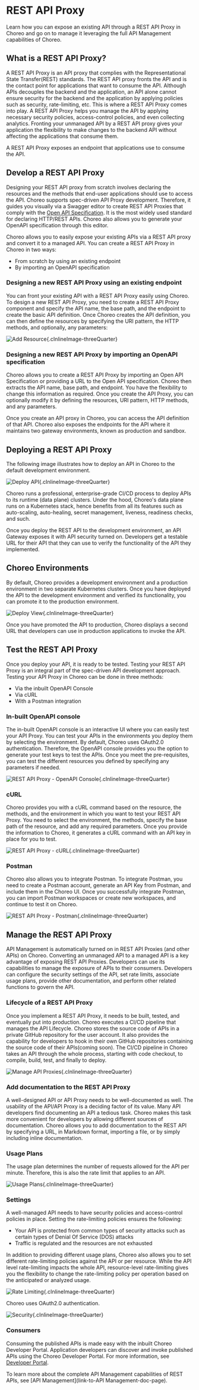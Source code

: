 # REST API Proxy

Learn how you can expose an existing API through a REST API Proxy in Choreo and go on to manage it leveraging the full API Management capabilities of Choreo.

## What is a REST API Proxy?

A REST API Proxy is an API proxy that complies with the Representational State Transfer(REST) standards. The REST API proxy fronts the API and is the contact point for applications that want to consume the API. Although APIs decouples the backend and the application, an API alone cannot ensure security for the backend and the application by applying policies such as security, rate-limiting, etc. This is where a REST API Proxy comes into play. A REST API Proxy helps you manage the API by applying necessary security policies, access-control policies, and even collecting analytics. Fronting your unmanaged API by a REST API proxy gives your application the flexibility to make changes to the backend API without affecting the applications that consume them. 

A REST API Proxy exposes an endpoint that applications use to consume the API.

## Develop a REST API Proxy

Designing your REST API proxy from scratch involves declaring the resources and the methods that end-user applications should use to access the API. Choreo supports spec-driven API Proxy development. Therefore, it guides you visually via a Swagger editor to create REST API Proxies that comply with the [Open API Specification](https://github.com/OAI/OpenAPI-Specification). It is the most widely used standard for declaring HTTP/REST APIs. Choreo also allows you to generate your OpenAPI specification through this editor.

Choreo allows you to easily expose your existing APIs via a REST API proxy and convert it to a managed API. You can create a REST API Proxy in Choreo in two ways:

- From scratch by using an existing endpoint 
- By importing an OpenAPI specification

### Designing a new REST API Proxy using an existing endpoint 

You can front your existing API with a REST API Proxy easily using Choreo. To design a new REST API Proxy, you need to create a REST API Proxy component and specify the API name, the base path, and the endpoint to create the basic API definition. Once Choreo creates the API definition, you can then define the resources by specifying the URI pattern, the HTTP methods, and optionally, any parameters:

![Add Resource](assets/img/api-proxies/add-resources-api-proxies.png){.cInlineImage-threeQuarter}


### Designing a new REST API Proxy by importing an OpenAPI specification

Choreo allows you to create a REST API Proxy by importing an Open API Specification or providing a URL to the Open API specification. Choreo then extracts the API name, base path, and endpoint. You have the flexibility to change this information as required. Once you create the API Proxy, you can optionally modify it by defining the resources, URI pattern, HTTP methods, and any parameters.

Once you create an API proxy in Choreo, you can access the API definition of that API. Choreo also exposes the endpoints for the API where it maintains two gateway environments, known as production and sandbox.


## Deploying a REST API Proxy

The following image illustrates how to deploy an API in Choreo to the default development environment. 

![Deploy API ](assets/img/api-proxies/deploy-api-proxies.png){.cInlineImage-threeQuarter}

Choreo runs a professional, enterprise-grade CI/CD process to deploy APIs to its runtime (data plane) clusters. Under the hood, Choreo's data plane runs on a Kubernetes stack, hence benefits from all its features such as auto-scaling, auto-healing, secret management, liveness, readiness checks, and such.

Once you deploy the REST API to the development environment, an API Gateway exposes it with API security turned on. Developers get a testable URL for their API that they can use to verify the functionality of the API they implemented.

## Choreo Environments

By default, Choreo provides a development environment and a production environment in two separate Kubernetes clusters. Once you have deployed the API to the development environment and verified its functionality, you can promote it to the production environment.

![Deploy View](assets/img/rest-apis/deploy-promote.png){.cInlineImage-threeQuarter}

Once you have promoted the API to production, Choreo displays a second URL that developers can use in production applications to invoke the API.

## Test the REST API Proxy

Once you deploy your API, it is ready to be tested. Testing your REST API Proxy is an integral part of the spec-driven API development approach. Testing your API Proxy in Choreo can be done in three methods:

- Via the inbuilt OpenAPI Console
- Via cURL
- With a Postman integration

### In-built OpenAPI console

The in-built OpenAPI console is an interactive UI where you can easily test your API Proxy. You can test your APIs in the environments you deploy them by selecting the environment. By default, Choreo uses OAuth2.0 authentication. Therefore, the OpenAPI console provides you the option to generate your test keys to test the APIs. Once you meet the pre-requisites, you can test the different resources you defined by specifying any parameters if needed. 

![REST API Proxy - OpenAPI Console](assets/img/api-proxies/test-api-proxies-openapi-console.png){.cInlineImage-threeQuarter}

### cURL

Choreo provides you with a cURL command based on the resource, the methods, and the environment in which you want to test your REST API Proxy. You need to select the environment, the methods, specify the base path of the resource, and add any required parameters. Once you provide the information to Choreo, it generates a cURL command with an API key in place for you to test. 

![REST API Proxy - cURL](assets/img/api-proxies/test-api-proxies-curl.png){.cInlineImage-threeQuarter}

### Postman

Choreo also allows you to integrate Postman. To integrate Postman, you need to create a Postman account, generate an API Key from Postman, and include them in the Choreo UI. Once you successfully integrate Postman, you can import Postman workspaces or create new workspaces, and continue to test it on Choreo.

![REST API Proxy - Postman](assets/img/api-proxies/test-api-proxies-postman.png){.cInlineImage-threeQuarter}

## Manage the REST API Proxy

API Management is automatically turned on in REST API Proxies (and other APIs) on Choreo. Converting an unmanaged API to a managed API is a key advantage of exposing REST API Proxies. Developers can use its capabilities to manage the exposure of APIs to their consumers. Developers can configure the security settings of the API, set rate limits, associate usage plans, provide other documentation, and perform other related functions to govern the API. 

### Lifecycle of a REST API Proxy

Once you implement a REST API Proxy, it needs to be built, tested, and eventually put into production. Choreo executes a CI/CD pipeline that manages the API Lifecycle. Choreo stores the source code of APIs in a private GitHub repository for the user account. It also provides the capability for developers to hook in their own GitHub repositories containing the source code of their APIs(coming soon). The CI/CD pipeline in Choreo takes an API through the whole process, starting with code checkout, to compile, build, test, and finally to deploy.

![Manage API Proxies](assets/img/api-proxies/manage-api-proxies.png){.cInlineImage-threeQuarter}

### Add documentation to the REST API Proxy

A well-designed API or API Proxy needs to be well-documented as well. The usability of the API/API Proxy is a deciding factor of its value. Many API developers find documenting an API a tedious task. Choreo makes this task more convenient for developers by allowing different sources of documentation. Choreo allows you to add documentation to the REST API by specifying a URL, in Markdown format, importing a file, or by simply including inline documentation. 


### Usage Plans

The usage plan determines the number of requests allowed for the API per minute. Therefore, this is also the rate limit that applies to an API.

![Usage Plans](assets/img/api-proxies/api-proxies-usage-plans.png){.cInlineImage-threeQuarter}


### Settings

A well-managed API needs to have security policies and access-control policies in place. Setting the rate-limiting policies ensures the following:

 - Your API is protected from common types of security attacks such as certain types of Denial Of Service (DOS) attacks
 - Traffic is regulated and the resources are not exhausted

In addition to providing different usage plans, Choreo also allows you to set different rate-limiting policies against the API or per resource. While the API level rate-limiting impacts the whole API, resource-level rate-limiting gives you the flexibility to change the rate-limiting policy per operation based on the anticipated or analyzed usage.

![Rate Limiting](assets/img/api-proxies/rate-limiting.png){.cInlineImage-threeQuarter}

Choreo uses OAuth2.0 authentication.

![Security](assets/img/api-proxies/security-settings.png){.cInlineImage-threeQuarter}


### Consumers

Consuming the published APIs is made easy with the inbuilt Choreo Developer Portal. Application developers can discover and invoke published APIs using the Choreo Developer Portal. For more information, see [Developer Portal](manage/developer-portal.md).

To learn more about the complete API Management capabilities of REST APIs, see [API Management](link-to-API Management-doc-page).
